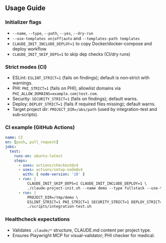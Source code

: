 ## Usage Guide

### Initializer flags

- `--name`, `--type`, `--path`, `--yes`, `--dry-run`
- `--use-templates on|off|auto` and `--templates-path templates`
- `CLAUDE_INIT_INCLUDE_DEPLOY=1` to copy Docker/docker-compose and deploy workflow
- `CLAUDE_INIT_SKIP_DEPS=1` to skip dep checks (CI/dry runs)

### Strict modes (CI)

- ESLint: `ESLINT_STRICT=1` (fails on findings); default is non‑strict with warnings.
- PHI: `PHI_STRICT=1` (fails on PHI); allowlist domains via `PHI_ALLOW_DOMAINS=example.com|test.com`.
- Security: `SECURITY_STRICT=1` (fails on findings); default warns.
- Deploy: `DEPLOY_STRICT=1` (fails if required files missing); default warns.
- Target project dir: `PROJECT_DIR=/abs/path` (used by integration-test and sub‑scripts).

### CI example (GitHub Actions)

```yaml
name: CI
on: [push, pull_request]
jobs:
  test:
    runs-on: ubuntu-latest
    steps:
      - uses: actions/checkout@v4
      - uses: actions/setup-node@v4
        with: { node-version: '18' }
      - run: |
          CLAUDE_INIT_SKIP_DEPS=1 CLAUDE_INIT_INCLUDE_DEPLOY=1 \
          ./claude-project-init.sh --name demo --type fullstack --use-templates on --templates-path templates --yes --path /tmp
      - run: |
          PROJECT_DIR=/tmp/demo \
          ESLINT_STRICT=1 PHI_STRICT=1 SECURITY_STRICT=1 DEPLOY_STRICT=1 \
          ./scripts/integration-test.sh
```

### Healthcheck expectations

- Validates `.claude/*` structure, CLAUDE.md content per project type.
- Ensures Playwright MCP for visual-validator; PHI checker for medical.
